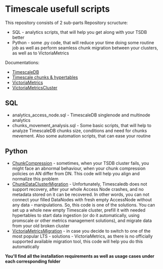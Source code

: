 # Timescale usefull scripts
This repository consists of 2 sub-parts
Repository scructure:
* SQL - analytics scripts, that will help you get along with your TSDB better
* Python - some .py code, that will reduce your time doing some routine job as well as perform seamless chunk migration between your clusters, as well as to VictoriaMetrics

Documentations:
- [TimescaleDB](https://www.timescale.com/)
- [Timescale chunks & hypertables](https://docs.timescale.com/api/latest/hypertable/)
- [VictoriaMetrics](https://victoriametrics.com/)
- [VictoriaMetricsCluster](https://docs.victoriametrics.com/Cluster-VictoriaMetrics.html)

## SQL
* analytics_access_node.sql - TimescaleDB singlenode and multinode analytics
* chunks_movement_analysis.sql - Some basic scripts, that will help to analyze TimescaleDB chunks size, conditions and need for chunks mevement. Also some automation scripts, that can ease your routine

## Python
* <ins>ChunkCompression</ins> - sometimes, when your TSDB cluster fails, you might face an abnormal behaviour, when your chunk compression policies on AN differ from DN. This code will help you align and normalize this problem
* <ins>ChunkDataClusterMigration</ins> - Unfortunately, Timescaledb does not support recovery, after your whole Access Node crashes, and no metadata stored on it can be recovered. In other words, you can not connect your filled DataNodes with fresh empty AccessNode without any data - manipulations. So, this code is one of the solutions. You can set up a whole new empty Timescale cluster, prefill it with needed hypertables to start data ingestion (or do it automatically, using promscale or other metrics management solutions), and migrate data from your old broken cluster
* <ins>VictoriaMetricsMigration</ins> - in case you decide to switch to one of the most popular LTS - solutions - VictoriaMetrics, as there is no officially supported available migration tool, this code will help you do this automatically

**You'll find all the installation requirements as well as usage cases under each corresponding folder**